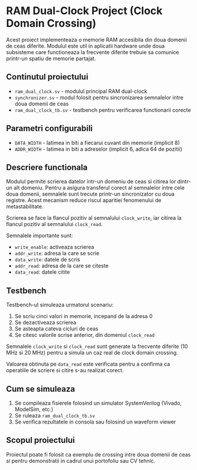 # RAM Dual-Clock Project (Clock Domain Crossing)

Acest proiect implementeaza o memorie RAM accesibila din doua domenii de ceas diferite. Modulul este util in aplicatii hardware unde doua subsisteme care functioneaza la frecvente diferite trebuie sa comunice printr-un spatiu de memorie partajat.

## Continutul proiectului

- `ram_dual_clock.sv` - modulul principal RAM dual-clock
- `synchronizer.sv` - modul folosit pentru sincronizarea semnalelor intre doua domenii de ceas
- `ram_dual_clock_tb.sv` - testbench pentru verificarea functionarii corecte

## Parametri configurabili

- `DATA_WIDTH` - latimea in biti a fiecarui cuvant din memorie (implicit 8)
- `ADDR_WIDTH` - latimea in biti a adreselor (implicit 6, adica 64 de pozitii)

## Descriere functionala

Modulul permite scrierea datelor intr-un domeniu de ceas si citirea lor dintr-un alt domeniu. Pentru a asigura transferul corect al semnalelor intre cele doua domenii, semnalele sunt trecute printr-un sincronizator cu doua registre. Acest mecanism reduce riscul aparitiei fenomenului de metastabilitate.

Scrierea se face la flancul pozitiv al semnalului `clock_write`, iar citirea la flancul pozitiv al semnalului `clock_read`.

Semnalele importante sunt:

- `write_enable`: activeaza scrierea
- `addr_write`: adresa la care se scrie
- `data_write`: datele de scris
- `addr_read`: adresa de la care se citeste
- `data_read`: datele citite

## Testbench

Testbench-ul simuleaza urmatorul scenariu:

1. Se scriu cinci valori in memorie, incepand de la adresa 0
2. Se dezactiveaza scrierea
3. Se asteapta cateva cicluri de ceas
4. Se citesc valorile scrise anterior, din domeniul `clock_read`

Semnalele `clock_write` si `clock_read` sunt generate la frecvente diferite (10 MHz si 20 MHz) pentru a simula un caz real de clock domain crossing.

Valoarea obtinuta pe `data_read` este verificata pentru a confirma ca operatiile de scriere si citire s-au realizat corect.

## Cum se simuleaza

1. Se compileaza fisierele folosind un simulator SystemVerilog (Vivado, ModelSim, etc.)
2. Se ruleaza `ram_dual_clock_tb.sv`
3. Se verifica rezultatele in consola sau folosind un waveform viewer

## Scopul proiectului

Proiectul poate fi folosit ca exemplu de crossing intre doua domenii de ceas si pentru demonstratii in cadrul unui portofoliu sau CV tehnic.
